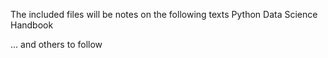 The included files will be notes on the following texts
Python Data Science Handbook

... and others to follow

